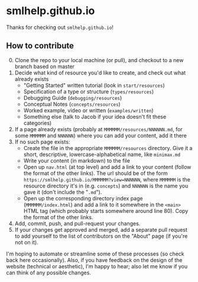 # smlhelp.github.io

Thanks for checking out `smlhelp.github.io`! 

## How to contribute

0. Clone the repo to your local machine (or pull), and checkout to a new branch based on master
1. Decide what kind of resource you'd like to create, and check out what already exists
    - "Getting Started" written tutorial (look in `start/resources`)
    - Specification of a type or structure (`types/resources`)
    - Debugging Guide (`debugging/resources`)
    - Conceptual Notes (`concepts/resources`)
    - Worked example, video or written (`examples/written`)
    - Something else (talk to Jacob if your idea doesn't fit these categories)
2. If a page already exists (probably at `MMMMMM/resources/NNNNNN.md`, for some `MMMMMM` and `NNNNNN`) where you can add your content, add it there
3. If no such page exists:
    - Create the file in the appropriate `MMMMMM/resources` directory. Give it a short, descriptive, lowercase-alphabetical name, like `minimax.md`
    - Write your content (in markdown) to the file
    - Open up `nav.html` (at top level) and add a link to your content (follow the format of the other links). The url should be of the form `https://smlhelp.github.io/MMMMMM?view=NNNNNN`, where `MMMMMM` is the resource directory it's in (e.g. `concepts`) and `NNNNNN` is the name you gave it (don't include the "`.md`").
    - Open up the corresponding directory index page (`MMMMMM/index.html`) and add a link to it somewhere in the `<main>` HTML tag (which probably starts somewhere around line 80). Copy the format of the other links.
4. Add, commit, push, and pull-request your changes.
5. If your changes get approved and merged, add a separate pull request to add yourself to the list of contributors on the "About" page (if you're not on it).

I'm hoping to automate or streamline some of these processes (so check back here occasionally). 
Also, if you have feedback on the design of the website (technical or aesthetic), I'm happy to hear; 
also let me know if you can think of any possible changes.
